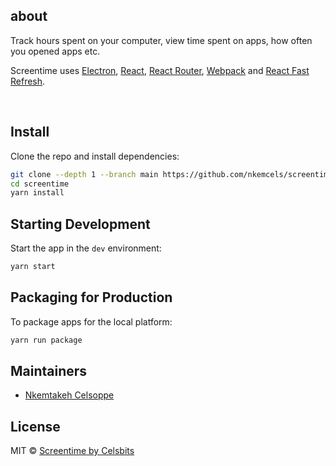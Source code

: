 ## about
Track hours spent on your computer, view time spent on apps, how often you opened apps etc.

<p>
  Screentime uses <a href="https://electron.atom.io/">Electron</a>, <a href="https://facebook.github.io/react/">React</a>, <a href="https://github.com/reactjs/react-router">React Router</a>, <a href="https://webpack.js.org/">Webpack</a> and <a href="https://www.npmjs.com/package/react-refresh">React Fast Refresh</a>.
</p>

<br>

## Install

Clone the repo and install dependencies:

```bash
git clone --depth 1 --branch main https://github.com/nkemcels/screentime.git screentime
cd screentime
yarn install
```

## Starting Development

Start the app in the `dev` environment:

```bash
yarn start
```

## Packaging for Production

To package apps for the local platform:

```bash
yarn run package
```

## Maintainers

- [Nkemtakeh Celsoppe](https://github.com/nkemcels)

## License

MIT © [Screentime by Celsbits](https://github.com/nkemcels)

[github-actions-status]: https://github.com/nkemcels/screentime/workflows/Test/badge.svg
[github-actions-url]: https://github.com/nkemcels/screentime/actions
[github-tag-image]: https://img.shields.io/github/tag/nkemcels/screentime.svg?label=version
[github-tag-url]: https://github.com/nkemcels/screentime/releases/latest
